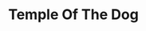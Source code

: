 ---
title: "Temple Of The Dog"
summary: "Temple Of The Dog was a collaboration between members of and , initiated as a tribute to Mother Love Bone's vocalist Andrew Wood who died of a heroin overdose in March, 1990 - two weeks before the release of MLB's debut album, \"Apple\". The group's one and only album also featured the first recorded appearance of , who contributes backing vocals on several tracks. Vedder had recently moved from San Diego to Seattle, and became friends with the band members during the recording of the record. Soon after the Temple Of The Dog sessions, Gossard, Ament, McCready & Vedder went on to form . The self-titled Temple Of The Dog album was originally released in April, 1991 to very little acclaim and low sales. It was reissued later that year following the success of Soundgarden's \"Badmotorfinger\" and Pearl Jam's \"Ten\", and was marketed at that time as a sort of \"grunge supergroup\" project."
image: "temple-of-the-dog.jpg"
---